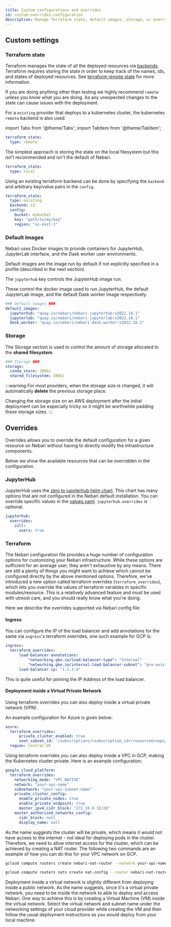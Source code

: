 ```yaml
---
title: Custom configurations and overrides
id: custom-overrides-configuration
description: Manage Terraform state, default images, storage, or override config.
---
```


## Custom settings

### Terraform state

Terraform manages the state of all the deployed resources via [backends](https://www.terraform.io/language/settings/backends). Terraform requires storing the state in order to keep
track of the names, ids, and states of deployed resources. See [terraform remote state](https://www.terraform.io/language/state/remote) for more information.

If you are doing anything other than testing we highly recommend `remote` unless you know what you
are doing. As any unexpected changes to the state can cause issues with the deployment.

For a `existing` provider that deploys to a kubernetes cluster, the kubernetes `remote` backend is also used.

import Tabs from '@theme/Tabs';
import TabItem from '@theme/TabItem';

<Tabs>

<TabItem value="remote" label="Remote" default="true" >

```yaml
terraform_state:
  type: remote
```

</TabItem>

<TabItem value="local" label="Local" >

The simplest approach is storing the state on the local filesystem but this isn't recommended and isn't the default of Nebari.

```yaml
terraform_state:
  type: local
```

</TabItem>

<TabItem value="existing" label="Existing" >

Using an existing terraform backend can be done by specifying the `backend` and arbitrary key/value pairs in the `config`.

```yaml
terraform_state:
  type: existing
  backend: s3
  config:
    bucket: mybucket
    key: "path/to/my/key"
    region: "us-east-1"
```

</TabItem>

</Tabs>

### Default Images

Nebari uses Docker images to provide containers for JupyterHub, JupyterLab interface, and the Dask worker user environments.

Default images are the image run by default if not explicitly specified in a profile (described in the next section).

The `jupyterhub` key controls the JupyterHub image run.

These control the docker image used to run JupyterHub, the default JupyterLab image, and the default Dask worker image respectively.

```yaml
### Default images ###
default_images:
  jupyterhub: "quay.io/nebari/nebari-jupyterhub:v2022.10.1"
  jupyterlab: "quay.io/nebari/nebari-jupyterlab:v2022.10.1"
  dask_worker: "quay.io/nebari/nebari-dask-worker:v2022.10.1"
```

### Storage

The Storage section is used to control the amount of storage allocated to the **shared filesystem**.

```yaml
### Storage ###
storage:
  conda_store: 200Gi
  shared_filesystem: 200Gi
```

:::warning
For most providers, when the storage size is changed, it will automatically **delete** the previous storage place.

Changing the storage size on an AWS deployment after the initial deployment can be especially tricky so it might be worthwhile padding these storage sizes.
:::

## Overrides

Overrides allows you to override the default configuration for a given resource on Nebari without having to directly modify the infrastructure components.

Below we show the available resources that can be overridden in the configuration.

### JupyterHub

JupyterHub uses the [zero to jupyterhub helm chart](https://github.com/jupyterhub/zero-to-jupyterhub-k8s/). This chart has many options that are not configured in the Nebari default
installation. You can override specific values in the [values.yaml](https://github.com/jupyterhub/zero-to-jupyterhub-k8s/blob/main/jupyterhub/values.yaml). `jupyterhub.overrides`
is optional.

```yaml
jupyterhub:
  overrides:
    cull:
      users: true
```

### Terraform

The Nebari configuration file provides a huge number of configuration options for customizing your Nebari infrastructure. While these options are sufficient for an average user, they
aren't exhaustive by any means. There are still a plenty of things you might want to achieve which cannot be configured directly by the above mentioned options. Therefore, we've
introduced a new option called terraform overrides (`terraform_overrides`), which lets you override the values of terraform variables in specific modules/resource. This is a
relatively advanced feature and must be used with utmost care, and you should really know what you're doing.

Here we describe the overrides supported via Nebari config file:

#### Ingress

You can configure the IP of the load balancer and add annotations for the same via `ingress`'s terraform overrides, one such example for GCP is:

```yaml
ingress:
  terraform_overrides:
      load-balancer-annotations:
          "networking.gke.io/load-balancer-type": "Internal"
          "networking.gke.io/internal-load-balancer-subnet": "pre-existing-subnet"
      load-balancer-ip: "1.2.3.4"
```

This is quite useful for pinning the IP Address of the load balancer.

#### Deployment inside a Virtual Private Network

<Tabs>

<TabItem value="azure" label="Azure" default="true" >

Using terraform overrides you can also deploy inside a virtual private network (VPN).

An example configuration for Azure is given below:

```yaml
azure:
  terraform_overrides:
      private_cluster_enabled: true
      vnet_subnet_id: '/subscriptions/<subscription_id>/resourceGroups/<resource_group>/providers/Microsoft.Network/virtualNetworks/<vnet-name>/subnets/<subnet-name>'
  region: Central US
```

</TabItem>

<TabItem value="gcp" label="GCP" default="true" >

Using terraform overrides you can also deploy inside a VPC in GCP, making the Kubernetes cluster private. Here is an example configuration:

```yaml
google_cloud_platform:
  terraform_overrides:
    networking_mode: "VPC_NATIVE"
    network: "your-vpc-name"
    subnetwork: "your-vpc-subnet-name"
    private_cluster_config:
      enable_private_nodes: true
      enable_private_endpoint: true
      master_ipv4_cidr_block: "172.16.0.32/28"
    master_authorized_networks_config:
      cidr_block: null
      display_name: null
```

As the name suggests the cluster will be private, which means it would not have access to the internet - not ideal for deploying pods in the cluster. Therefore, we need
to allow internet access for the cluster, which can be achieved by creating a NAT router. The following two commands are an example of how you can do this for your VPC network on GCP.

```bash
gcloud compute routers create nebari-nat-router --network your-vpc-name --region your-region

gcloud compute routers nats create nat-config --router nebari-nat-router  --nat-all-subnet-ip-ranges --auto-allocate-nat-external-ips --region your-region
```

</TabItem>

</Tabs>

Deployment inside a virtual network is slightly different from deploying inside a public network.
As the name suggests, since it's a virtual private network, you need to be inside the network to able to deploy and access Nebari.
One way to achieve this is by creating a Virtual Machine (VM) inside the virtual network.
Select the virtual network and subnet name under the networking settings of your cloud provider while creating the VM
 and then follow the usual deployment instructions as you would deploy from your local machine.
